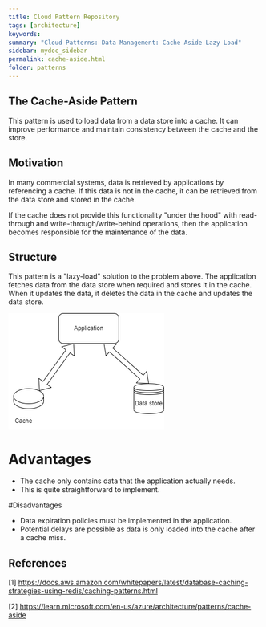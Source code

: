 ```yaml
---
title: Cloud Pattern Repository
tags: [architecture]
keywords:
summary: "Cloud Patterns: Data Management: Cache Aside Lazy Load"
sidebar: mydoc_sidebar
permalink: cache-aside.html
folder: patterns
---
```


## The Cache-Aside Pattern

This pattern is used to load data from a data store into a cache. It can improve performance and maintain consistency between the cache and the store.

## Motivation
In many commercial systems, data is retrieved by applications by referencing a cache. If this data is not in the cache, it can be retrieved from the data store and stored in the cache.

If the cache does not provide this functionality "under the hood" with read-through and write-through/write-behind operations, then the application becomes responsible for the maintenance of the data.

## Structure
This pattern is a "lazy-load" solution to the problem above. The application fetches data from the data store when required and stores it in the cache. When it updates the data, it deletes the data in the cache and updates the data store.

![cacheaside](images/cacheaside.png)

# Advantages
- The cache only contains data that the application actually needs.
- This is quite straightforward to implement.

#Disadvantages
- Data expiration policies must be implemented in the application.
- Potential delays are possible as data is only loaded into the cache after a cache miss.


## References
[1] https://docs.aws.amazon.com/whitepapers/latest/database-caching-strategies-using-redis/caching-patterns.html

[2] https://learn.microsoft.com/en-us/azure/architecture/patterns/cache-aside